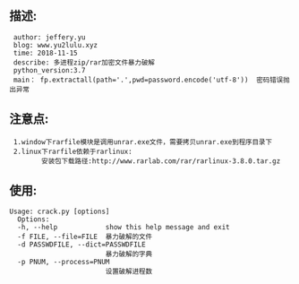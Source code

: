 

## 描述:
     author: jeffery.yu
     blog: www.yu2lulu.xyz
     time: 2018-11-15
     describe: 多进程zip/rar加密文件暴力破解
     python_version:3.7
     main： fp.extractall(path='.',pwd=password.encode('utf-8'))  密码错误抛出异常


## 注意点:
     1.window下rarfile模块是调用unrar.exe文件，需要拷贝unrar.exe到程序目录下
     2.linux下rarfile依赖于rarlinux:
            安装包下载路径:http://www.rarlab.com/rar/rarlinux-3.8.0.tar.gz

 ## 使用:
    
    Usage: crack.py [options]
      Options:
      -h, --help            show this help message and exit
      -f FILE, --file=FILE  暴力破解的文件
      -d PASSWDFILE, --dict=PASSWDFILE
                            暴力破解的字典
      -p PNUM, --process=PNUM
                            设置破解进程数

